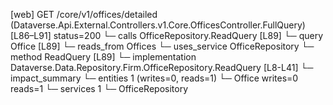[web] GET /core/v1/offices/detailed  (Dataverse.Api.External.Controllers.v1.Core.OfficesController.FullQuery)  [L86–L91] status=200
  └─ calls OfficeRepository.ReadQuery [L89]
  └─ query Office [L89]
    └─ reads_from Offices
  └─ uses_service OfficeRepository
    └─ method ReadQuery [L89]
      └─ implementation Dataverse.Data.Repository.Firm.OfficeRepository.ReadQuery [L8-L41]
  └─ impact_summary
    └─ entities 1 (writes=0, reads=1)
      └─ Office writes=0 reads=1
    └─ services 1
      └─ OfficeRepository

